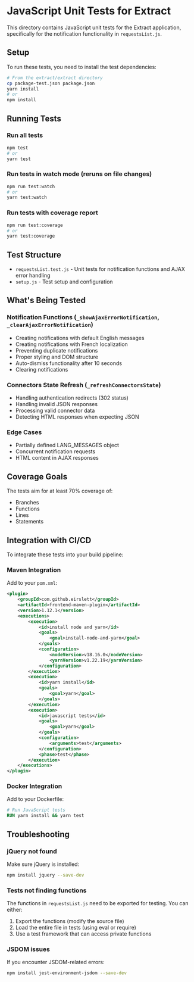 # JavaScript Unit Tests for Extract

This directory contains JavaScript unit tests for the Extract application, specifically for the notification functionality in `requestsList.js`.

## Setup

To run these tests, you need to install the test dependencies:

```bash
# From the extract/extract directory
cp package-test.json package.json
yarn install
# or
npm install
```

## Running Tests

### Run all tests
```bash
npm test
# or
yarn test
```

### Run tests in watch mode (reruns on file changes)
```bash
npm run test:watch
# or
yarn test:watch
```

### Run tests with coverage report
```bash
npm run test:coverage
# or
yarn test:coverage
```

## Test Structure

- `requestsList.test.js` - Unit tests for notification functions and AJAX error handling
- `setup.js` - Test setup and configuration

## What's Being Tested

### Notification Functions (`_showAjaxErrorNotification`, `_clearAjaxErrorNotification`)
- Creating notifications with default English messages
- Creating notifications with French localization
- Preventing duplicate notifications
- Proper styling and DOM structure
- Auto-dismiss functionality after 10 seconds
- Clearing notifications

### Connectors State Refresh (`_refreshConnectorsState`)
- Handling authentication redirects (302 status)
- Handling invalid JSON responses
- Processing valid connector data
- Detecting HTML responses when expecting JSON

### Edge Cases
- Partially defined LANG_MESSAGES object
- Concurrent notification requests
- HTML content in AJAX responses

## Coverage Goals

The tests aim for at least 70% coverage of:
- Branches
- Functions
- Lines
- Statements

## Integration with CI/CD

To integrate these tests into your build pipeline:

### Maven Integration
Add to your `pom.xml`:

```xml
<plugin>
    <groupId>com.github.eirslett</groupId>
    <artifactId>frontend-maven-plugin</artifactId>
    <version>1.12.1</version>
    <executions>
        <execution>
            <id>install node and yarn</id>
            <goals>
                <goal>install-node-and-yarn</goal>
            </goals>
            <configuration>
                <nodeVersion>v18.16.0</nodeVersion>
                <yarnVersion>v1.22.19</yarnVersion>
            </configuration>
        </execution>
        <execution>
            <id>yarn install</id>
            <goals>
                <goal>yarn</goal>
            </goals>
        </execution>
        <execution>
            <id>javascript tests</id>
            <goals>
                <goal>yarn</goal>
            </goals>
            <configuration>
                <arguments>test</arguments>
            </configuration>
            <phase>test</phase>
        </execution>
    </executions>
</plugin>
```

### Docker Integration
Add to your Dockerfile:

```dockerfile
# Run JavaScript tests
RUN yarn install && yarn test
```

## Troubleshooting

### jQuery not found
Make sure jQuery is installed:
```bash
npm install jquery --save-dev
```

### Tests not finding functions
The functions in `requestsList.js` need to be exported for testing. You can either:
1. Export the functions (modify the source file)
2. Load the entire file in tests (using eval or require)
3. Use a test framework that can access private functions

### JSDOM issues
If you encounter JSDOM-related errors:
```bash
npm install jest-environment-jsdom --save-dev
```